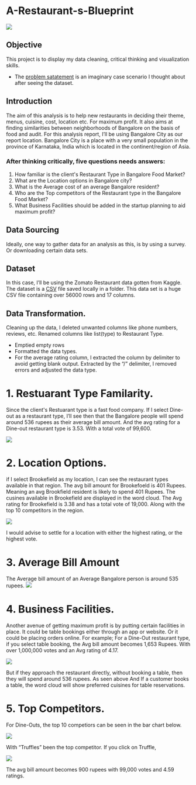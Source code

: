 # A-Restaurant-s-Blueprint
![](https://github.com/becomingtechsis/A-Restaurant-s-Blueprint/blob/main/bg.jpeg)

## Objective
This project is to display my data cleaning, critical thinking and visualization skills.
- The [problem satatement](https://github.com/becomingtechsis/A-Restaurant-s-Blueprint/blob/main/zomato%20business%20demand.docx) is an imaginary case scenario I thought about after seeing the dataset.

## Introduction
The aim of this analysis is to help new restaurants in deciding their theme, menus, cuisine, cost, location etc. For maximum profit. It also aims at finding similarities between neighborhoods of Bangalore on the basis of food and audit. For this analysis report, I’ll be using Bangalore City as our report location. Bangalore City is a place with a very small population in the province of Karnataka, India which is located in the continent/region of Asia. 

### After thinking critically, five questions needs answers:
1. How familiar is the client's Restaurant Type in Bangalore Food Market?
2. What are the Location options in Bangalore city? 
3. What is the Average cost of an average Bangalore resident?
4. Who are the Top competitors of the Restaurant type in the Bangalore Food Market?
5. What Business Facilities should be added in the startup planning to aid maximum profit?

## Data Sourcing
Ideally, one way to gather data for an analysis as this, is by using a survey. Or downloading certain data sets. 

## Dataset
In this case, I’ll be using the Zomato Restaurant data gotten from Kaggle. The dataset is a [CSV](https://www.kaggle.com/datasets/himanshupoddar/zomato-bangalore-restaurants) file saved locally in a folder. This data set is a huge CSV file containing over 56000 rows and 17 columns.

## Data Transformation.
Cleaning up the data, I deleted unwanted columns like phone numbers, reviews, etc. Renamed columns like list(type) to Restaurant Type. 
- Emptied empty rows
- Formatted the data types. 
- For the average rating column, I extracted the column by delimiter to avoid getting blank output. Extracted by the “/” delimiter, I removed errors and adjusted the data type.

# 1. Restuarant Type Familarity.
Since the client's Restuarant type is a fast food company. If I select Dine-out as a restaurant type, I’ll see then that the Bangalore people will spend around 536 rupees as their average bill amount. And the avg rating for a Dine-out restaurant type is 3.53. With a total vote of 99,600.

![](https://github.com/becomingtechsis/A-Restaurant-s-Blueprint/blob/main/dine_out.png)

# 2. Location Options. 
if I select Brookefield as my location, I can see the restaurant types available in that region. The avg bill amount for Brookefoeld is 401 Rupees. Meaning an avg Brookfield resident is likely to spend 401 Rupees. The cusines available in Brookefield are displayed in the word cloud. The Avg rating for Brookefield is 3.38 and has a total vote of 19,000. Along with the top 10 competitors in the region.  

![](https://github.com/becomingtechsis/A-Restaurant-s-Blueprint/blob/main/location.png)

I would advise to settle for a location with either the highest rating, or the highest vote.


# 3. Average Bill Amount
The Average bill amount of an Average Bangalore person is around 535 rupees. 
![](https://github.com/becomingtechsis/A-Restaurant-s-Blueprint/blob/main/avg_bill_amt.png)

# 4. Business Facilities.
Another avenue of getting maximum profit is by putting certain facilities in place. It could be table bookings either through an app or website. Or it could be placing orders online. For example;
For a Dine-Out restaurant type, if you select table booking, the Avg bill amount becomes 1,653 Rupees. With over 1,000,000 votes and an Avg rating of 4.17.

![](https://github.com/becomingtechsis/A-Restaurant-s-Blueprint/blob/main/facility.png)

 But if they approach the restaurant directly, without booking a table, then they will spend around 536 rupees. As seen above
And If a customer books a table, the word cloud will show preferred cuisines for table reservations. 

# 5. Top Competitors.
For Dine-Outs, the top 10 competiors can be seen in the bar chart below. 

![](https://github.com/becomingtechsis/A-Restaurant-s-Blueprint/blob/main/top%2010.png)

With “Truffles” been the top competitor. If you click on Truffle,

![](https://github.com/becomingtechsis/A-Restaurant-s-Blueprint/blob/main/truffle.png)


The avg bill amount becomes 900 rupees with 99,000 votes and 4.59 ratings.  





